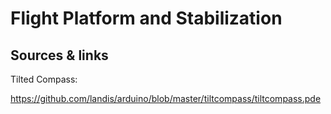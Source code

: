 Flight Platform and Stabilization 
=================================


Sources & links 
---------------

Tilted Compass:

https://github.com/landis/arduino/blob/master/tiltcompass/tiltcompass.pde

